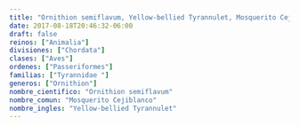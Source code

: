 ```yaml
---
title: "Ornithion semiflavum, Yellow-bellied Tyrannulet, Mosquerito Cejiblanco"
date: 2017-08-18T20:46:32-06:00
draft: false
reinos: ["Animalia"]
divisiones: ["Chordata"]
clases: ["Aves"]
ordenes: ["Passeriformes"]
familias: ["Tyrannidae "]
generos: ["Ornithion"]
nombre_cientifico: "Ornithion semiflavum"
nombre_comun: "Mosquerito Cejiblanco"
nombre_ingles: "Yellow-bellied Tyrannulet"
---
```

